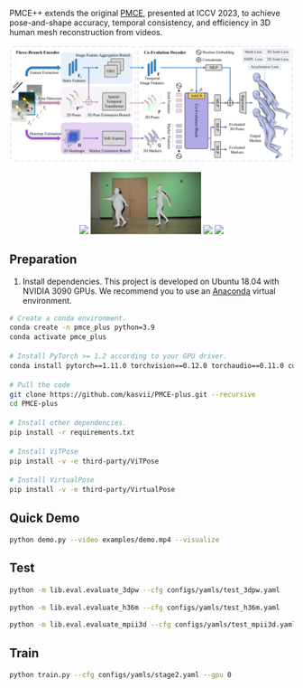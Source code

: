 PMCE++ extends the original [PMCE](https://github.com/kasvii/PMCE), presented at ICCV 2023, to achieve pose-and-shape accuracy, temporal consistency, and efficiency in 3D human mesh reconstruction from videos.

<p align="center">
    <img src="assets/framework.png" /> 
</p>
<p align="center">
  <img src="assets/demo1.gif" height="110" /> 
  <img src="assets/demo2.gif" height="110" /> 
  <img src="assets/demo3.gif" height="110" /> 
  <img src="assets/demo4.gif" height="110" /> 
</p>

## Preparation

1. Install dependencies. This project is developed on Ubuntu 18.04 with NVIDIA 3090 GPUs. We recommend you to use an [Anaconda](https://www.anaconda.com/) virtual environment.
```bash
# Create a conda environment.
conda create -n pmce_plus python=3.9
conda activate pmce_plus

# Install PyTorch >= 1.2 according to your GPU driver.
conda install pytorch==1.11.0 torchvision==0.12.0 torchaudio==0.11.0 cudatoolkit=11.3 -c pytorch -c conda-forge

# Pull the code
git clone https://github.com/kasvii/PMCE-plus.git --recursive
cd PMCE-plus

# Install other dependencies.
pip install -r requirements.txt

# Install ViTPose
pip install -v -e third-party/ViTPose

# Install VirtualPose
pip install -v -e third-party/VirtualPose
```


## Quick Demo
```bash
python demo.py --video examples/demo.mp4 --visualize
```

## Test
```bash
python -m lib.eval.evaluate_3dpw --cfg configs/yamls/test_3dpw.yaml
```

```bash
python -m lib.eval.evaluate_h36m --cfg configs/yamls/test_h36m.yaml
```

```bash
python -m lib.eval.evaluate_mpii3d --cfg configs/yamls/test_mpii3d.yaml
```

## Train
```bash
python train.py --cfg configs/yamls/stage2.yaml --gpu 0
```